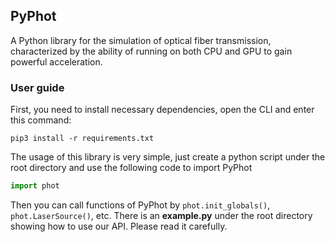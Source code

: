 ## PyPhot

A Python library for the simulation of optical fiber transmission, characterized by the ability of running on both CPU and GPU to gain powerful acceleration.

### User guide

First, you need to install necessary dependencies, open the CLI and enter this command:

```shell
pip3 install -r requirements.txt
```

The usage of this library is very simple, just create a python script under the root directory and use the following code to import PyPhot

```python
import phot
```

Then you can call functions of PyPhot by `phot.init_globals()`, `phot.LaserSource()`, etc. There is an **example.py** under the root directory showing how to use our API. Please read it carefully.

